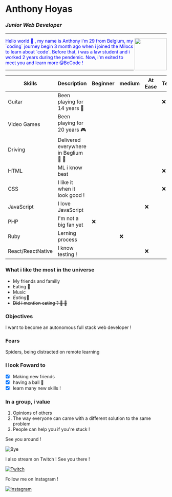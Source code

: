 # Anthony Hoyas
### _Junior Web Developer_
---

<img align="right" widht="100" height="100" src="https://c.tenor.com/pvFJwncehzIAAAAM/hello-there-private-from-penguins-of-madagascar.gif">

<p style="color:blue">Hello world 🤘 , my name is Anthony i'm 29 from Belgium, my `coding` journey begin 3 month ago when i joined the Milocs to learn about `code`. Before that, i was a law student and i worked 2 years during the pendemic. Now, i'm exited to meet you and learn more @BeCode !</p>

---

| Skills     | Description | Beginner | medium | At Ease | Teacher | Expert
| ----------- | ----------- | ----------- | ----------- | ----------- |----------- |----------- |
| Guitar      | Been playing for 14 years  🎸      ||||❌ ||
|Video Games   | Been playing for 20 years   🎮     |||||❌ |
| Driving   | Delivered everywhere in Beglium   🚗 🏁     |||||❌ |
| HTML   |   ML i know best       ||||❌ ||
| CSS   | I like it when it look good !          ||||❌ ||
| JavaScript   | I love JavaScript           |||❌ ||
| PHP   | I'm not a big fan yet       |❌ || |
| Ruby   | Lerning process        || ❌ || |
| React/ReactNative   | I know testing !        |   ||❌ ||| |

### What i like the most in the universe
- My friends and familly
- Eating 🍣 
- Music
- _Eating_🍔 
- ~~Did i mention eating ?	🍜 		🍤~~

### Objectives
I want to become an autonomous full stack web developer !

### Fears
Spiders, being distracted on remote learning

### I look Foward to
- [x] Making new friends
- [x] having a ball 🎉
- [x] learn many new skills !

### In a group, i value
1. Opinions of others
2. The way everyone can came with a different solution to the same problem
3. People can help you if you're stuck ! 

See you around !

![Bye](https://media.giphy.com/media/m9eG1qVjvN56H0MXt8/giphy.gif)

I also stream on Twitch ! See you there !

[![Twitch](https://blog.twitch.tv/assets/uploads/1306x700-blog-header-wip.jpg)](https://www.twitch.tv/sausagetwitch)

Follow me on Instagram !

[![Instagram](https://cdn.iconscout.com/icon/free/png-64/instagram-216-721958.png)](https://www.instagram.com/anthoboiii/?hl=fr)
